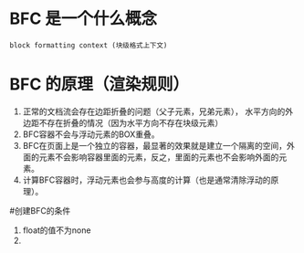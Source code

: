 # BFC 是一个什么概念
    block formatting context (块级格式上下文)

# BFC 的原理（渲染规则）
1. 正常的文档流会存在边距折叠的问题（父子元素，兄弟元素），
水平方向的外边距不存在折叠的情况（因为水平方向不存在块级元素）
2. BFC容器不会与浮动元素的BOX重叠。
3. BFC在页面上是一个独立的容器，最显著的效果就是建立一个隔离的空间，外面的元素不会影响容器里面的元素，反之，里面的元素也不会影响外面的元素。
4. 计算BFC容器时，浮动元素也会参与高度的计算（也是通常清除浮动的原理）。

#创建BFC的条件
1. float的值不为none
2. 